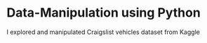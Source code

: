 # Data-Manipulation using Python

I explored and manipulated Craigslist vehicles dataset from Kaggle
